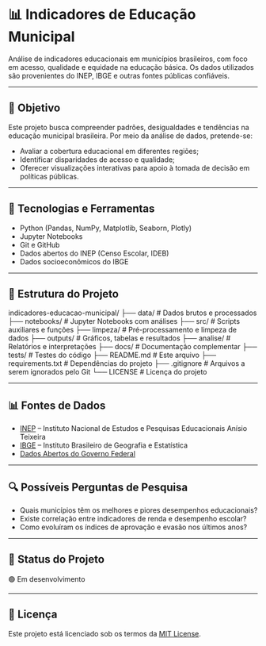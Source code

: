 # 📊 Indicadores de Educação Municipal

Análise de indicadores educacionais em municípios brasileiros, com foco em acesso, qualidade e equidade na educação básica. Os dados utilizados são provenientes do INEP, IBGE e outras fontes públicas confiáveis.

---

## 🎯 Objetivo

Este projeto busca compreender padrões, desigualdades e tendências na educação municipal brasileira. Por meio da análise de dados, pretende-se:

- Avaliar a cobertura educacional em diferentes regiões;
- Identificar disparidades de acesso e qualidade;
- Oferecer visualizações interativas para apoio à tomada de decisão em políticas públicas.

---

## 🧰 Tecnologias e Ferramentas

- Python (Pandas, NumPy, Matplotlib, Seaborn, Plotly)
- Jupyter Notebooks
- Git e GitHub
- Dados abertos do INEP (Censo Escolar, IDEB)
- Dados socioeconômicos do IBGE

---

## 📁 Estrutura do Projeto

indicadores-educacao-municipal/
├── data/ # Dados brutos e processados
├── notebooks/ # Jupyter Notebooks com análises
├── src/ # Scripts auxiliares e funções
├── limpeza/ # Pré-processamento e limpeza de dados
├── outputs/ # Gráficos, tabelas e resultados
├── analise/ # Relatórios e interpretações
├── docs/ # Documentação complementar
├── tests/ # Testes do código
├── README.md # Este arquivo
├── requirements.txt # Dependências do projeto
├── .gitignore # Arquivos a serem ignorados pelo Git
└── LICENSE # Licença do projeto


---

## 📊 Fontes de Dados

- [INEP](https://www.gov.br/inep) – Instituto Nacional de Estudos e Pesquisas Educacionais Anísio Teixeira  
- [IBGE](https://www.ibge.gov.br) – Instituto Brasileiro de Geografia e Estatística  
- [Dados Abertos do Governo Federal](https://dados.gov.br)

---

## 🔍 Possíveis Perguntas de Pesquisa

- Quais municípios têm os melhores e piores desempenhos educacionais?
- Existe correlação entre indicadores de renda e desempenho escolar?
- Como evoluíram os índices de aprovação e evasão nos últimos anos?

---

## 📌 Status do Projeto

🟢 Em desenvolvimento

---

## 📄 Licença

Este projeto está licenciado sob os termos da [MIT License](./LICENSE).

